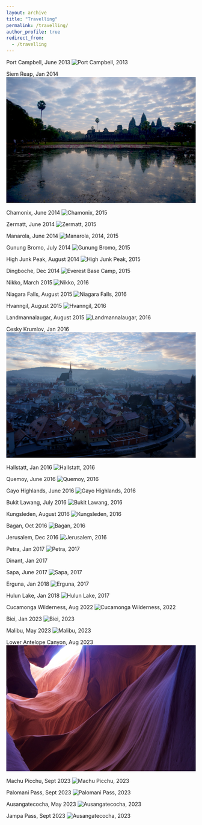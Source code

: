 ```yaml
---
layout: archive
title: "Travelling"
permalink: /travelling/
author_profile: true
redirect_from:
  - /travelling
---
```


Port Campbell, June 2013
<img class="fit-picture"
     src="/images/DSC3684.jpg"
     alt="Port Campbell, 2013">
     
     
Siem Reap, Jan 2014
<img class="fit-picture"
     src="/images/DSC4980.jpg"
     alt="Siem Reap, 2014">
     

Chamonix, June 2014
<img class="fit-picture"
     src="/images/DSC5916.jpg"
     alt="Chamonix, 2015">
     

Zermatt, June 2014
<img class="fit-picture"
     src="/images/DSC6041.jpg"
     alt="Zermatt, 2015">
     

Manarola, June 2014
<img class="fit-picture"
     src="/images/DSC6531.jpg"
     alt="Manarola, 2014, 2015">
     

Gunung Bromo, July 2014
<img class="fit-picture"
     src="/images/DSC6861.jpg"
     alt="Gunung Bromo, 2015">


High Junk Peak, August 2014
<img class="fit-picture"
     src="/images/DSC7315.jpg"
     alt="High Junk Peak, 2015">
  
  
Dingboche, Dec 2014 
<img class="fit-picture"
     src="/images/DSC7392.jpg"
     alt="Everest Base Camp, 2015 ">


Nikko, March 2015
<img class="fit-picture"
     src="/images/DSC8054.jpg"
     alt="Nikko, 2016 ">
  
  
Niagara Falls, August 2015
<img class="fit-picture"
     src="/images/DSC8549.jpg"
     alt="Niagara Falls, 2016">


Hvanngil, August 2015 
<img class="fit-picture"
     src="/images/DSC8574.jpg"
     alt="Hvanngil, 2016 ">
  
  
Landmannalaugar, August 2015
<img class="fit-picture"
     src="/images/DSC9176.jpg"
     alt="Landmannalaugar, 2016">


Cesky Krumlov, Jan 2016
<img class="fit-picture"
     src="/images/DSC9751.jpg"
     alt="Cesky Krumlov, 2016">
  
 
Hallstatt, Jan 2016
<img class="fit-picture"
     src="/images/DSC9991.jpg"
     alt="Hallstatt, 2016">
  

Quemoy, June 2016 
<img class="fit-picture"
     src="/images/DSC0262.jpg"
     alt="Quemoy, 2016">  
     
     
Gayo Highlands, June 2016 
<img class="fit-picture"
     src="/images/DSC0432.jpg"
     alt="Gayo Highlands, 2016">
     

Bukit Lawang, July 2016 
<img class="fit-picture"
     src="/images/DSC0453.jpg"
     alt="Bukit Lawang, 2016">
  
  
Kungsleden, August 2016 
<img class="fit-picture"
     src="/images/DSC0715.jpg"
     alt="Kungsleden, 2016 ">
  
  
Bagan, Oct 2016
<img class="fit-picture"
     src="/images/DSC1033.jpg"
     alt="Bagan, 2016">
  
  
Jerusalem, Dec 2016 
<img class="fit-picture"
     src="/images/DSC1119.jpg"
     alt="Jerusalem, 2016">
  
  
Petra, Jan 2017 
<img class="fit-picture"
     src="/images/DSC1195.jpg"
     alt="Petra, 2017">
  

Dinant, Jan 2017 
<img class="fit-picture"
     src="/images/DSC1578.jpg"
     alt="">
  
    
Sapa, June 2017 
<img class="fit-picture"
     src="/images/DSC1858.jpg"
     alt="Sapa, 2017">  
   
   
Erguna, Jan 2018 
<img class="fit-picture"
     src="/images/DSC2217.jpg"
     alt="Erguna, 2017 ">           
  
  
Hulun Lake, Jan 2018
<img class="fit-picture"
     src="/images/DSC2506.jpg"
     alt="Hulun Lake, 2017">    

  
Cucamonga Wilderness, Aug 2022
<img class="fit-picture"
     src="/images/IMG_5561.jpg"
     alt="Cucamonga Wilderness, 2022">    

  
Biei, Jan 2023
<img class="fit-picture"
     src="/images/IMG_6791.jpg"
     alt="Biei, 2023">    

  
Malibu, May 2023
<img class="fit-picture"
     src="/images/IMG_7877.jpg"
     alt="Malibu, 2023">  

  
Lower Antelope Canyon, Aug 2023
<img class="fit-picture"
     src="/images/_DSC2593.jpeg"
     alt="Lower Antelope Canyon, 2023">  

  
Machu Picchu, Sept 2023
<img class="fit-picture"
     src="/images/_DSC2625.jpeg"
     alt="Machu Picchu, 2023">  

  
Palomani Pass, Sept 2023
<img class="fit-picture"
     src="/images/_DSC2827.jpeg"
     alt="Palomani Pass, 2023">  

  
Ausangatecocha, May 2023
<img class="fit-picture"
     src="/images/_DSC2735.jpeg"
     alt="Ausangatecocha, 2023">

  
Jampa Pass, Sept 2023
<img class="fit-picture"
     src="/images/_DSC3017.jpeg"
     alt="Ausangatecocha, 2023">  
